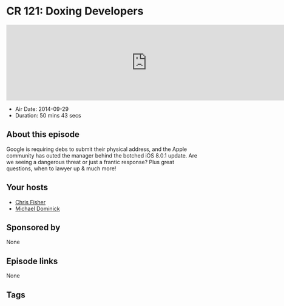 # CR 121: Doxing Developers

<iframe src="https://player.fireside.fm/v2/MLf2ZzhC+0xYeOF0h?theme=dark" width="740" height="200" frameborder="0" scrolling="no"></iframe>

* Air Date: 2014-09-29
* Duration: 50 mins 43 secs

## About this episode

Google is requiring debs to submit their physical address, and the Apple community has outed the manager behind the botched iOS 8.0.1 update. Are we seeing a dangerous threat or just a frantic response? Plus great questions, when to lawyer up & much more!

## Your hosts
* [Chris Fisher](https://coder.show/hosts/chrislas)
* [Michael Dominick](https://coder.show/hosts/michael)

## Sponsored by

None



## Episode links

None



## Tags

